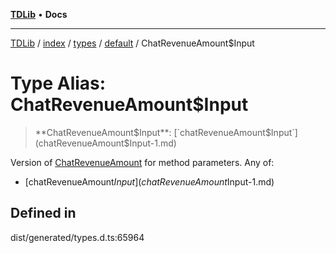 [**TDLib**](../../../../../../README.md) • **Docs**

***

[TDLib](../../../../../../modules.md) / [index](../../../../../README.md) / [types](../../../README.md) / [default](../README.md) / ChatRevenueAmount$Input

# Type Alias: ChatRevenueAmount$Input

> **ChatRevenueAmount$Input**: [`chatRevenueAmount$Input`](chatRevenueAmount$Input-1.md)

Version of [ChatRevenueAmount](ChatRevenueAmount.md) for method parameters.
Any of:
- [chatRevenueAmount$Input](chatRevenueAmount$Input-1.md)

## Defined in

dist/generated/types.d.ts:65964
